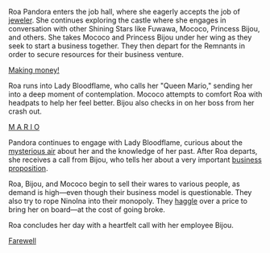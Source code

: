 Roa Pandora enters the job hall, where she eagerly accepts the job of [jeweler](https://www.youtube.com/live/zmRDeC_aJUM?si=jFDNWI_EmN9S-nyd&t=1890). She continues exploring the castle where she engages in conversation with other Shining Stars like Fuwawa, Mococo, Princess Bijou, and others. She takes Mococo and Princess Bijou under her wing as they seek to start a business together. They then depart for the Remnants in order to secure resources for their business venture.

[Making money!](#embed:https://www.youtube.com/live/zmRDeC_aJUM?t=4400s)

Roa runs into Lady Bloodflame, who calls her "Queen Mario," sending her into a deep moment of contemplation. Mococo attempts to comfort Roa with headpats to help her feel better. Bijou also checks in on her boss from her crash out.

[M A R I O](#embed:https://www.youtube.com/live/zmRDeC_aJUM?t=4844s)

Pandora continues to engage with Lady Bloodflame, curious about the [mysterious air](https://www.youtube.com/live/zmRDeC_aJUM?si=lv4_37Z3C-neG7Fs&t=6615) about her and the knowledge of her past. After Roa departs, she receives a call from Bijou, who tells her about a very important [business proposition](https://www.youtube.com/live/zmRDeC_aJUM?si=FyLgQ_zBtSf6EpCZ&t=7104).

Roa, Bijou, and Mococo begin to sell their wares to various people, as demand is high—even though their business model is questionable. They also try to rope NinoIna into their monopoly. They [haggle](https://www.youtube.com/live/zmRDeC_aJUM?t=10740s) over a price to bring her on board—at the cost of going broke.

Roa concludes her day with a heartfelt call with her employee Bijou.

[Farewell](#embed:https://www.youtube.com/live/zmRDeC_aJUM?si=czHTmms2vxXnctbm)
